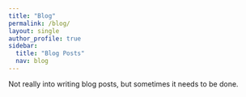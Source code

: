 ```yaml
---
title: "Blog"
permalink: /blog/
layout: single
author_profile: true
sidebar:
  title: "Blog Posts"
  nav: blog
---
```


Not really into writing blog posts, but sometimes it needs to be done.
